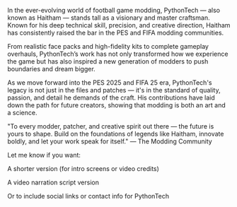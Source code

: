 In the ever-evolving world of football game modding, PythonTech — also known as Haitham — stands tall as a visionary and master craftsman. Known for his deep technical skill, precision, and creative direction, Haitham has consistently raised the bar in the PES and FIFA modding communities.

From realistic face packs and high-fidelity kits to complete gameplay overhauls, PythonTech’s work has not only transformed how we experience the game but has also inspired a new generation of modders to push boundaries and dream bigger.

As we move forward into the PES 2025 and FIFA 25 era, PythonTech's legacy is not just in the files and patches — it's in the standard of quality, passion, and detail he demands of the craft. His contributions have laid down the path for future creators, showing that modding is both an art and a science.

"To every modder, patcher, and creative spirit out there — the future is yours to shape. Build on the foundations of legends like Haitham, innovate boldly, and let your work speak for itself."
— The Modding Community

Let me know if you want:

A shorter version (for intro screens or video credits)

A video narration script version

Or to include social links or contact info for PythonTech

